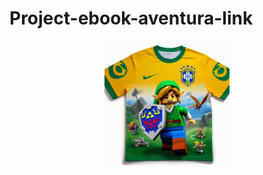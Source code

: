 # Project-ebook-aventura-link

<p align="center">
    <img width="200" src="assets/aventura-link2.jpeg">
</p>
